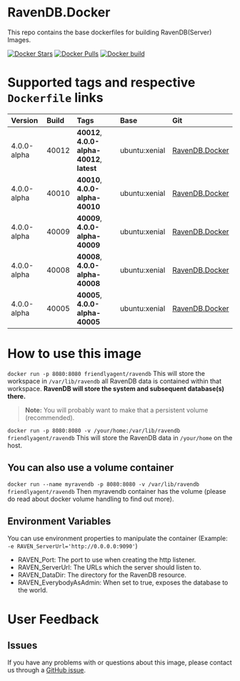 # RavenDB.Docker
This repo contains the base dockerfiles for building RavenDB(Server) Images.

[![Docker Stars](https://img.shields.io/docker/stars/friendlyagent/ravendb.svg?style=flat)](https://hub.docker.com/r/friendlyagent/ravendb/)
[![Docker Pulls](https://img.shields.io/docker/pulls/friendlyagent/ravendb.svg?style=flat)](https://hub.docker.com/r/friendlyagent/ravendb/)
[![Docker build](https://img.shields.io/docker/automated/friendlyagent/ravendb.svg?style=flat)](https://hub.docker.com/r/friendlyagent/ravendb/)

# Supported tags and respective `Dockerfile` links
|Version|Build|Tags|Base|Git|
|:------------|:-------------|:-------------|:-------------|:-------------|
|4.0.0-alpha|40012 |**40012**, **4.0.0-alpha-40012**, **latest**|ubuntu:xenial|[RavenDB.Docker](https://github.com/FriendlyAgent/RavenDB.Docker/tree/master/40012/ubuntu "40012")|
|4.0.0-alpha|40010 |**40010**, **4.0.0-alpha-40010**|ubuntu:xenial|[RavenDB.Docker](https://github.com/FriendlyAgent/RavenDB.Docker/tree/master/40010/ubuntu "40010")|
|4.0.0-alpha|40009 |**40009**, **4.0.0-alpha-40009**|ubuntu:xenial|[RavenDB.Docker](https://github.com/FriendlyAgent/RavenDB.Docker/tree/master/40009/ubuntu "40009")|
|4.0.0-alpha|40008 |**40008**, **4.0.0-alpha-40008**|ubuntu:xenial|[RavenDB.Docker](https://github.com/FriendlyAgent/RavenDB.Docker/tree/master/40008/ubuntu "40008")|
|4.0.0-alpha|40005 |**40005**, **4.0.0-alpha-40005**|ubuntu:xenial|[RavenDB.Docker](https://github.com/FriendlyAgent/RavenDB.Docker/tree/master/40005/ubuntu "40005")|

# How to use this image
`docker run -p 8080:8080 friendlyagent/ravendb`
This will store the workspace in `/var/lib/ravendb` all RavenDB data is contained within that workspace. **RavenDB will store the system and subsequent database(s) there.**

>**Note:** You will probably want to make that a persistent volume (recommended).


`docker run -p 8080:8080 -v /your/home:/var/lib/ravendb friendlyagent/ravendb`
This will store the RavenDB data in `/your/home` on the host.

## You can also use a volume container
`docker run --name myravendb -p 8080:8080 -v /var/lib/ravendb friendlyagent/ravendb`
Then myravendb container has the volume (please do read about docker volume handling to find out more).

## Environment Variables
You can use environment properties to manipulate the container (Example: `-e RAVEN_ServerUrl='http://0.0.0.0:9090'`)

* RAVEN_Port: The port to use when creating the http listener.
* RAVEN_ServerUrl: The URLs which the server should listen to.
* RAVEN_DataDir: The directory for the RavenDB resource.
* RAVEN_EverybodyAsAdmin: When set to true, exposes the database to the world.

# User Feedback

## Issues

If you have any problems with or questions about this image, please contact us through a [GitHub issue](https://github.com/FriendlyAgent/RavenDB.Docker/issues).